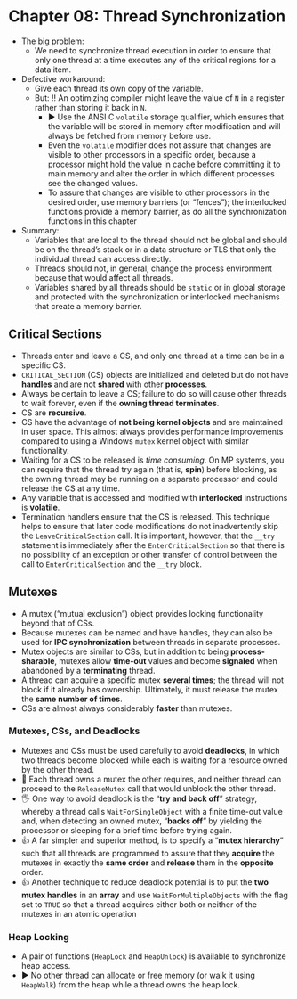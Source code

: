 # Chapter 08: Thread Synchronization

- The big problem:
    - We need to synchronize thread execution in order to ensure that only one thread at a time executes any of the critical regions for a data item.
- Defective workaround:
    - Give each thread its own copy of the variable.
    - But: ‼️ An optimizing compiler might leave the value of `N` in a register rather than storing it back in `N`.
        - ▶️ Use the ANSI C `volatile` storage qualifier, which ensures that the variable will be stored in memory after modification and will always be fetched from memory before use.
        - Even the `volatile` modifier does not assure that changes are visible to other processors in a specific order, because a processor might hold the value in cache before committing it to main memory and alter the order in which different processes see the changed values.
        - To assure that changes are visible to other processors in the desired order, use memory barriers (or “fences”); the interlocked functions provide a memory barrier, as do all the synchronization functions in this chapter
- Summary:
    - Variables that are local to the thread should not be global and should be on the thread’s stack or in a data structure or TLS that only the individual thread can access directly.
    - Threads should not, in general, change the process environment because that would affect all threads.
    - Variables shared by all threads should be `static` or in global storage and protected with the synchronization or interlocked mechanisms that create a memory barrier.

## Critical Sections

- Threads enter and leave a CS, and only one thread at a time can be in a specific CS.
- `CRITICAL_SECTION` (CS) objects are initialized and deleted but do not have **handles** and are not **shared** with other **processes**.
- Always be certain to leave a CS; failure to do so will cause other threads to wait forever, even if the **owning thread terminates**.
- CS are **recursive**.
- CS have the advantage of **not being kernel objects** and are maintained in user space. This almost always provides performance improvements compared to using a Windows `mutex` kernel object with similar functionality.
- Waiting for a CS to be released is *time consuming*. On MP systems, you can require that the thread try again (that is, **spin**) before blocking, as the owning thread may be running on a separate processor and could release the CS at any time.
- Any variable that is accessed and modified with **interlocked** instructions is **volatile**.
- Termination handlers ensure that the CS is released. This technique helps to ensure that later code modifications do not inadvertently skip the `LeaveCriticalSection` call. It is important, however, that the `__try` statement is
immediately after the `EnterCriticalSection` so that there is no possibility of an exception or other transfer of control between the call to `EnterCriticalSection` and the `__try` block.

## Mutexes

- A mutex (“mutual exclusion”) object provides locking functionality beyond that of CSs.
- Because mutexes can be named and have handles, they can also be used for **IPC synchronization** between threads in separate processes.
- Mutex objects are similar to CSs, but in addition to being **process-sharable**, mutexes allow **time-out** values and become **signaled** when abandoned by a **terminating** thread.
- A thread can acquire a specific mutex **several times**; the thread will not block if it already has ownership. Ultimately, it must release the mutex the **same number of times**.
- CSs are almost always considerably **faster** than mutexes.

### Mutexes, CSs, and Deadlocks

- Mutexes and CSs must be used carefully to avoid **deadlocks**, in which two threads become blocked while each is waiting for a resource owned by the other thread.
- 💁 Each thread owns a mutex the other requires, and neither thread can proceed to the `ReleaseMutex` call that would unblock the other thread.
- 🖐️ One way to avoid deadlock is the “**try and back off**” strategy, whereby a thread calls `WaitForSingleObject` with a finite time-out value and, when detecting an owned mutex, “**backs off**” by yielding the processor or sleeping for a brief time before trying again.
- 👍 A far simpler and superior method, is to specify a “**mutex hierarchy**” such that all threads are programmed to assure that they **acquire** the mutexes in exactly the **same order** and **release** them in the **opposite** order.
- 👍 Another technique to reduce deadlock potential is to put the **two mutex handles** in an **array** and use `WaitForMultipleObjects` with the flag set to `TRUE` so that a thread acquires either both or neither of the mutexes in an atomic operation

### Heap Locking

- A pair of functions (`HeapLock` and `HeapUnlock`) is available to synchronize heap access.
- ▶️ No other thread can allocate or free memory (or walk it using `HeapWalk`) from the heap while a thread owns the heap lock.
